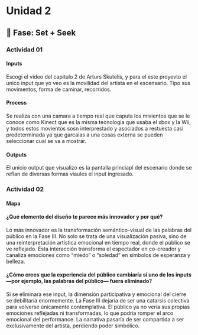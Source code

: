 # Unidad 2

## 🔎 Fase: Set + Seek

### Actividad 01

#### Inputs 

Escogi el video del capitulo 2 de Arturs Skutelis, y para el este proyevto el unico input que yo veo es la movilidad del artista en el escensario. Tipo sus movimentos, forma de caminar, recorridos. 

#### Process 

Se realiza con una camara a tiempo real que caputa los mivientos que se le conoce como Kinect que es la misma tecnologia que usaba el xbox y la Wii, y todos estos movientos sosn interprestado y asociados a restuesta casi predeterminada ya que garcaias a una cosas externa se pueden seleccionar cual se va a mostrar.

#### Outputs 

El unicio output que visualizo es la pantalla princiapl del escenario donde se reflan de diversas formas viaules el input ingresado. 

### Actividad 02

#### Mapa


#### ¿Qué elemento del diseño te parece más innovador y por qué?
Lo más innovador es la transformación semántico-visual de las palabras del público en la Fase III. No solo se trata de una visualización pasiva, sino de una reinterpretación artística emocional en tiempo real, donde el público se ve reflejado. Esta interacción transforma el espectador en co-creador y canaliza emociones como “miedo” o “soledad” en símbolos de esperanza y belleza.

#### ¿Cómo crees que la experiencia del público cambiaría si uno de los inputs —por ejemplo, las palabras del público— fuera eliminado?
Si se eliminara ese input, la dimensión participativa y emocional del cierre se debilitaría enormemente. La Fase III dejaría de ser una catarsis colectiva para volverse únicamente contemplativa. El público ya no vería sus propias emociones reflejadas ni transformadas, lo que podría romper el arco emocional del performance. La narrativa pasaría de ser compartida a ser exclusivamente del artista, perdiendo poder simbólico.
